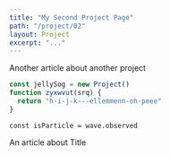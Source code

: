 ```yaml
---
title: "My Second Project Page"
path: "/project/02"
layout: Project
excerpt: "..."
---
```


Another article about another project
```js
const jellySog = new Project()
function zyxwvut(srq) {
  return "h-i-j-k---ellemmenn-oh-peee"
}
```
`const isParticle = wave.observed`

An article about Title